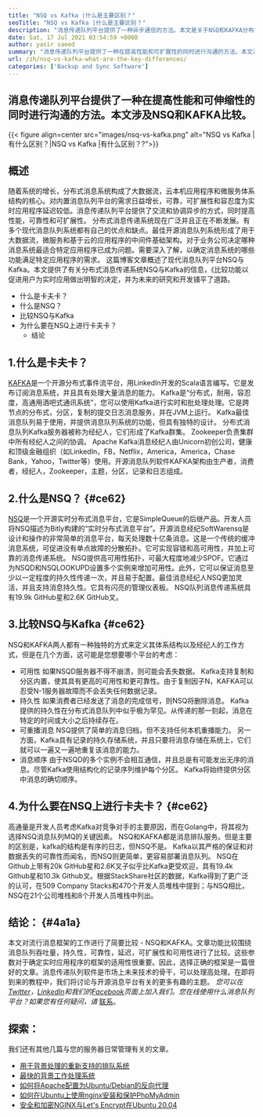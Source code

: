 ```yaml
---
title: "NSQ vs Kafka |什么是主要区别？" 
seoTitle: "NSQ vs Kafka |什么是主要区别？" 
description: "消息传递队列平台提供了一种异步通信的方法。本文是关于NSQ和KAFKA分布式消息队列系统差异的。" 
date: Sat, 17 Jul 2021 03:54:59 +0000
author: yasir saeed
summary: "消息传递队列平台提供了一种在提高性能和可扩展性的同时进行沟通的方法。本文涉及NSQ和KAFKA比较。" 
url: /zh/nsq-vs-kafka-what-are-the-key-differences/
categories: ['Backup and Sync Software']
---
```


## 消息传递队列平台提供了一种在提高性能和可伸缩性的同时进行沟通的方法。本文涉及NSQ和KAFKA比较。

{{< figure align=center src="images/nsq-vs-kafka.png" alt="NSQ vs Kafka |有什么区别？|NSQ vs Kafka |有什么区别？?">}}


##  **概述**  
随着系统的增长，分布式消息系统构成了大数据流，云本机应用程序和微服务体系结构的核心。对内置消息队列平台的需求日益增长，可靠，可扩展性和容忍度为实时应用程序延迟较低。消息传递队列平台提供了交流和协调异步的方式，同时提高性能，可靠性和可扩展性。
分布式消息传递系统现在广泛并且正在不断发展。有多个现代消息队列系统都有自己的优点和缺点。最佳开源消息队列系统形成了用于大数据流，微服务和基于云的应用程序的中间件基础架构。对于业务公司决定哪种消息系统最适合特定应用程序已成为问题。需要深入了解，以确定消息系统的哪些功能满足特定应用程序的需求。
这篇博客文章概述了现代消息队列平台NSQ与Kafka。本文提供了有关分布式消息传递系统NSQ与Kafka的信息，《比较功能以促进用户为实时应用做出明智的决定，并为未来的研究和开发铺平了道路。
* 什么是卡夫卡？
* 什么是NSQ？
* 比较NSQ与Kafka
* 为什么要在NSQ上进行卡夫卡？
  * 结论

## 1.什么是卡夫卡？
[KAFKA][1]是一个开源分布式事件流平台，用LinkedIn开发的Scala语言编写。它是发布订阅消息系统，并且具有处理大量消息的能力。 Kafka是“分布式，耐用，容忍度，高通用酒吧式通讯系统”，您可以使用Kafka进行实时和批处理处理。它是跨节点的分布式，分区，复制的提交日志消息服务，并在JVM上运行。 Kafka最佳消息队列易于使用，并提供消息队列系统的功能，但具有独特的设计。
分布式消息队列Kafka服务器被称为经纪人，它们形成了Kafka群集。 Zookeeper负责集群中所有经纪人之间的协调。 Apache Kafka消息经纪人由Unicorn初创公司，健康和顶级金融组织（如LinkedIn，FB，Netflix，America，America，Chase Bank，Yahoo，Twitter等）使用。开源消息队列软件KAFKA架构由生产者，消费者，经纪人，Zookeeper，主题，分区，记录和日志组成。

## 2.什么是NSQ？ {#ce62}

[NSQ][2]是一个开源实时分布式消息平台，它是SimpleQueue的后继产品。开发人员将NSQ描述为Bitly构建的“实时分布式消息平台”。开源消息经纪SoftWarensq是设计和操作的非常简单的消息平台，每天处理数十亿条消息。这是一个传统的缓冲消息系统，可促进没有单点故障的分散拓扑。它可实现容错和高可用性，并加上可靠的消息传递系统。
NSQ提供高可用性拓扑，可最大程度地减少SPOF。它通过为NSQD和NSQLOOKUPD设置多个实例来增加可用性。此外，它可以保证消息至少以一定程度的持久性传递一次，并且易于配置。最佳消息经纪人NSQ更加灵活，并且支持消息持久性。它具有闪亮的管理仪表板。 NSQ队列消息传递系统具有19.9k GitHub星和2.6K GitHub叉。

## 3.比较NSQ与Kafka {#ce62}

NSQ和KAFKA两人都有一种独特的方式来定义其体系结构以及经纪人的工作方式，但是在几个方面，这可能是您想要哪个平台的考虑：
  * 可用性
如果NSQD服务器不得不崩溃，则可能会丢失数据。 Kafka支持复制和分区内置，使其具有更高的可用性和更可靠性。由于复制因子N，KAFKA可以忍受N-1服务器故障而不会丢失任何数据记录。
* 持久性
如果消费者已经发送了消息的完成信号，则NSQ将删除消息。
Kafka提供的持久性在分布式消息队列中似乎极为罕见。从传递的那一刻起，消息在特定的时间或大小之后持续存在。
* 可重播消息
NSQ提供了简单的消息归档，但不支持任何本机重播能力。
另一方面，Kafka具有记录的持久存储系统，并且只要将消息存储在系统上，它们就可以一遍又一遍地重复该消息的能力。
* 消息顺序
由于NSQD的多个实例不会相互通信，并且总是有可能发出无序的消息。尽管Kafka使用结构化的记录序列维护每个分区。 Kafka将始终提供分区中消息的确切顺序。

## 4.为什么要在NSQ上进行卡夫卡？ {#ce62}

高通量是开发人员考虑Kafka对竞争对手的主要原因，而在Golang中，将其视为选择NSQ消息队列MQ的关键因素。 NSQ和KAFKA都是消息排队服务。但是主要的区别是，kafka的结构是有序的日志，但NSQ不是。 Kafka以其严格的保证和对数据丢失的可靠性而闻名，而NSQ则更简单，更容易部署消息队列。
NSQ在Github上带有20k GitHub星和2.6K叉子似乎比Kafka更受欢迎，具有19.4k Github星和10.3k Github叉。根据StackShare社区的数据，Kafka得到了更广泛的认可，在509 Company Stacks和470个开发人员堆栈中提到；与NSQ相比，NSQ在21个公司堆栈和8个开发人员堆栈中列出。

## 结论： {#4a1a}

本文对流行消息框架的工作进行了简要比较 -  NSQ和KAFKA。文章功能比较围绕消息队列吞吐量，持久性，可靠性，延迟，可扩展性和可用性进行了比较。这些参数对于确定实时应用程序的框架的适用性很重要。因此，选择正确的框架是一篇很好的文章。消息传递队列软件是市场上未来技术的骨干，可以处理高处理。在即将到来的教程中，我们将讨论与开源消息平台有关的更多有趣的主题。
_您可以在[Twitter][3]，[LinkedIn][4]和我们的[Facebook][5]页面上加入我们。您在线使用什么消息队列平台？如果您有任何疑问，请_ [联系][6]。

## 探索：
我们还有其他几篇与您的服务器日常管理有关的文章。
  * [用于背景处理的重新支持的排队系统][7]
  * [最快的背景工作处理系统][8]
  * [如何将Apache配置为Ubuntu/Debian的反向代理][9]
  * [如何在Ubuntu上使用nginx安装和保护PhpMyAdmin][10]
  * [安全和加密NGINX与Let's Encrypt在Ubuntu 20.04][11]



 [1]: https://kafka.apache.org/
 [2]: https://nsq.io/
 [3]: https://twitter.com/containerize_co
 [4]: https://www.linkedin.com/company/containerize/
 [5]: http://facebook.com/containerize
 [6]: mailto:yasir.saeed@aspose.com
 [7]: https://products.containerize.com/message-queue-software/resque/
 [8]: https://products.containerize.com/message-queue-software/sidekiq/
 [9]: https://blog.containerize.com/web-server-solution-stack/how-to-configure-apache-as-a-reverse-proxy-for-ubuntudebian/
 [10]: https://blog.containerize.com/web-server-solution-stack/how-to-install-and-secure-phpmyadmin-with-nginx-on-ubuntu/
 [11]: https://blog.containerize.com/web-server-solution-stack/how-to-secure-nginx-with-letsencrypt-on-ubuntu-20-04/
